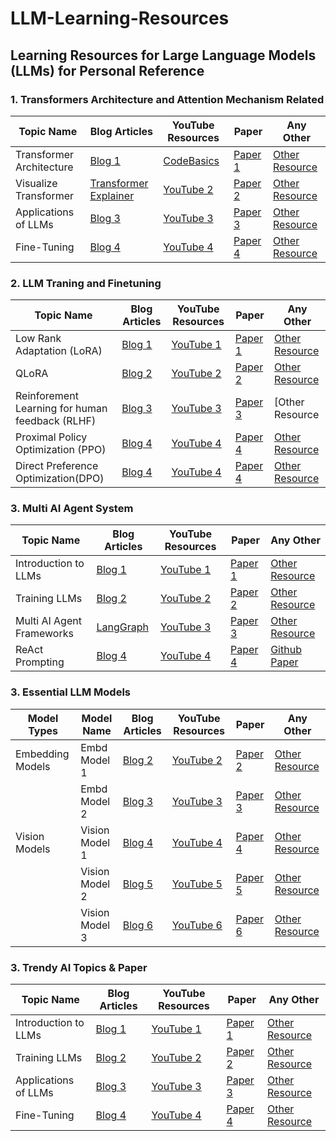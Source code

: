 # LLM-Learning-Resources

## Learning Resources for Large Language Models (LLMs) for Personal Reference
### 1. Transformers Architecture and Attention Mechanism Related
| Topic Name       | Blog Articles                | YouTube Resources         | Paper                  | Any Other          |
|------------------|------------------------------|---------------------------|------------------------|--------------------|
| Transformer Architecture | [Blog 1](#)                | [CodeBasics](https://www.youtube.com/watch?v=ZhAz268Hdpw)            | [Paper 1](#)           | [Other Resource](#)|
| Visualize Transformer    | [Transformer Explainer](https://poloclub.github.io/transformer-explainer/)                 | [YouTube 2](#)            | [Paper 2](#)           | [Other Resource](#)|
| Applications of LLMs | [Blog 3](#)               | [YouTube 3](#)            | [Paper 3](#)           | [Other Resource](#)|
| Fine-Tuning      | [Blog 4](#)                  | [YouTube 4](#)            | [Paper 4](#)           | [Other Resource](#)|

### 2. LLM Traning and Finetuning
| Topic Name       | Blog Articles                | YouTube Resources         | Paper                  | Any Other          |
|------------------|------------------------------|---------------------------|------------------------|--------------------|
| Low Rank Adaptation (LoRA) | [Blog 1](#)                | [YouTube 1](#)            | [Paper 1](#)           | [Other Resource](#)|
| QLoRA    | [Blog 2](#)                  | [YouTube 2](#)            | [Paper 2](#)           | [Other Resource](#)|
| Reinforement Learning for human feedback (RLHF) | [Blog 3](#)               | [YouTube 3](#)            | [Paper 3](#)           | [Other Resource
| Proximal Policy Optimization (PPO)     | [Blog 4](#)                  | [YouTube 4](#)            | [Paper 4](#)           | [Other Resource](#)
| Direct Preference Optimization(DPO)    | [Blog 4](#)                  | [YouTube 4](#)            | [Paper 4](#)           | [Other Resource](#)

### 3. Multi AI Agent System 
| Topic Name       | Blog Articles                | YouTube Resources         | Paper                  | Any Other          |
|------------------|------------------------------|---------------------------|------------------------|--------------------|
| Introduction to LLMs | [Blog 1](#)                | [YouTube 1](#)            | [Paper 1](#)           | [Other Resource](#)|
| Training LLMs    | [Blog 2](#)                  | [YouTube 2](#)            | [Paper 2](#)           | [Other Resource](#)|
| Multi AI Agent Frameworks | [LangGraph](https://langchain-ai.github.io/langgraph/)               | [YouTube 3](#)            | [Paper 3](#)           | [Other Resource](#)|
| ReAct Prompting      | [Blog 4](#)                  | [YouTube 4](#)            | [Paper 4](#)           | [Github](https://react-lm.github.io/) <br> [Paper](https://arxiv.org/abs/2210.03629)|


### 3. Essential LLM Models

| Model Types       | Model Name      | Blog Articles         | YouTube Resources      | Paper                  | Any Other          |
|-------------------|-----------------|-----------------------|------------------------|------------------------|--------------------|
| Embedding Models  | Embd Model 1    | [Blog 2](#)           | [YouTube 2](#)         | [Paper 2](#)           | [Other Resource](#)|
|                   | Embd Model 2    | [Blog 3](#)           | [YouTube 3](#)         | [Paper 3](#)           | [Other Resource](#)|
| Vision Models     | Vision Model 1  | [Blog 4](#)           | [YouTube 4](#)         | [Paper 4](#)           | [Other Resource](#)|
|                   | Vision Model 2  | [Blog 5](#)           | [YouTube 5](#)         | [Paper 5](#)           | [Other Resource](#)|
|                   | Vision Model 3  | [Blog 6](#)           | [YouTube 6](#)         | [Paper 6](#)           | [Other Resource](#)|


### 3. Trendy AI Topics & Paper 
| Topic Name       | Blog Articles                | YouTube Resources         | Paper                  | Any Other          |
|------------------|------------------------------|---------------------------|------------------------|--------------------|
| Introduction to LLMs | [Blog 1](#)                | [YouTube 1](#)            | [Paper 1](#)           | [Other Resource](#)|
| Training LLMs    | [Blog 2](#)                  | [YouTube 2](#)            | [Paper 2](#)           | [Other Resource](#)|
| Applications of LLMs | [Blog 3](#)               | [YouTube 3](#)            | [Paper 3](#)           | [Other Resource](#)|
| Fine-Tuning      | [Blog 4](#)                  | [YouTube 4](#)            | [Paper 4](#)           | [Other Resource](#)|
